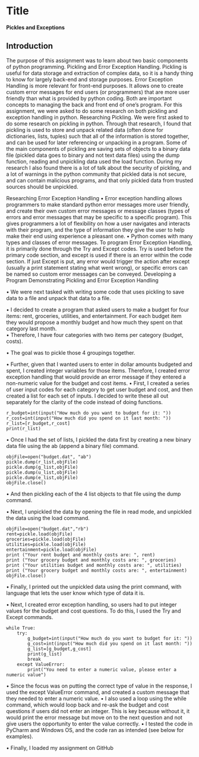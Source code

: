 # Title
**Pickles and Exceptions**

## Introduction
The purpose of this assignment was to learn about two basic components of python programming. Pickling and Error Exception Handling. Pickling is useful for data storage and extraction of complex data, so it is a handy thing to know for largely back-end and storage purposes. Error Exception Handling is more relevant for front-end purposes. It allows one to create custom error messages for end users (or programmers) that are more user friendly than what is provided by python coding. Both are important concepts to managing the back and front end of one’s program. For this assignment, we were asked to do some research on both pickling and exception handling in python. 
Researching Pickling. We were first asked to do some research on pickling in python. Through that research, I found that pickling is used to store and unpack related data (often done for dictionaries, lists, tuples) such that all of the information is stored together, and can be used for later referencing or unpacking in a program. Some of the main components of pickling are saving sets of objects to a binary data file (pickled data goes to binary and not text data files) using the dump function, reading and unpickling data used the load function. 
During my research I also found there is a lot of talk about the security of pickling, and a lot of warnings in the python community that pickled data is not secure, and can contain malicious programs, and that only pickled data from trusted sources should be unpickled. 

Researching Error Exception Handling
•	Error exception handling allows programmers to make standard python error messages more user friendly, and create their own custom error messages or message classes (types of errors and error messages that may be specific to a specific program). This gives programmers a lot of flexibility on how a user navigates and interacts with their program, and the type of information they give the user to help make their end using experience a pleasant one. 
•	Python comes with many types and classes of error messages. To program Error Exception Handling, it is primarily done through the Try and Except codes. Try is used before the primary code section, and except is used if there is an error within the code section. If just Except is put, any error would trigger the action after except (usually a print statement stating what went wrong), or specific errors can be named so custom error messages can be conveyed. 
Developing a Program Demonstrating Pickling and Error Exception Handling 

•	We were next tasked with writing some code that uses pickling to save data to a file and unpack that data to a file.

•	I decided to create a program that asked users to make a budget for four items: rent, groceries, utilities, and entertainment. For each budget item they would propose a monthly budget and how much they spent on that category last month.  
•	Therefore, I have four categories with two items per category (budget, costs). 

•	The goal was to pickle those 4 groupings together. 

•	Further, given that I wanted users to enter in dollar amounts budgeted and spent, I created integer variables for those items. Therefore, I created error exception handling that would provide an error message if they entered a non-numeric value for the budget and cost items. 
•	First, I created a series of user input codes for each category to get user budget and cost, and then created a list for each set of inputs. I decided to write these all out separately for the clarity of the code instead of doing functions.

```
r_budget=int(input("How much do you want to budget for it: "))
r_cost=int(input("How much did you spend on it last month: "))
r_list=[r_budget,r_cost]
print(r_list)
```

•	Once I had the set of lists, I pickled the data first by creating a new binary data file using the ab (append a binary file) command.

```
objFile=open("budget.dat", "ab")
pickle.dump(r_list,objFile)
pickle.dump(g_list,objFile)
pickle.dump(u_list,objFile)
pickle.dump(e_list,objFile)
objFile.close()
```

•	And then pickling each of the 4 list objects to that file using the dump command. 

•	Next, I unpickled the data by opening the file in read mode, and unpickled the data using the load command.

```
objFile=open("budget.dat","rb")
rent=pickle.load(objFile)
groceries=pickle.load(objFile)
utilities=pickle.load(objFile)
entertainment=pickle.load(objFile)
print ("Your rent budget and monthly costs are: ", rent)
print ("Your grocery budget and monthly costs are: ", groceries)
print ("Your utilities budget and monthly costs are: ", utilities)
print ("Your grocery budget and monthly costs are: ", entertainment)
objFile.close()
```

•	Finally, I printed out the unpickled data using the print command, with language that lets the user know which type of data it is. 

•	Next, I created error exception handling, so users had to put integer values for the budget and cost questions. To do this, I used the Try and Except commands. 

```
while True:
    try:
        g_budget=int(input("How much do you want to budget for it: "))
        g_cost=int(input("How much did you spend on it last month: "))
        g_list=[g_budget,g_cost]
        print(g_list)
        break
    except ValueError:
        print("You need to enter a numeric value, please enter a numeric value")
```

•	Since the focus was on putting the correct type of value in the response, I used the except ValueError command, and created a custom message that they needed to enter a numeric value. 
•	I also used a loop using the while command, which would loop back and re-ask the budget and cost questions if users did not enter an integer. This is key because without it, it would print the error message but move on to the next question and not give users the opportunity to enter the value correctly. 
•	I tested the code in PyCharm and Windows OS, and the code ran as intended (see below for examples). 
 

•	Finally, I loaded my assignment on GitHub




